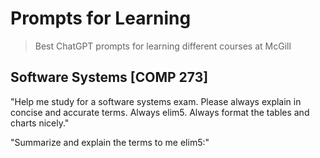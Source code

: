 # Prompts for Learning
> Best ChatGPT prompts for learning different courses at McGill


## Software Systems [COMP 273]

"Help me study for a software systems exam. Please always explain in concise and accurate terms. Always elim5. Always format the tables and charts nicely."

"Summarize and explain the terms to me elim5:"
